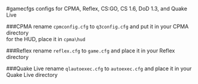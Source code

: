 #gamecfgs
configs for CPMA, Reflex, CS:GO, CS 1.6, DoD 1.3, and Quake Live  
  
###CPMA
rename `cpmconfig.cfg` to `q3config.cfg` and put it in your CPMA directory  
for the HUD, place it in `cpma\hud`  
  
###Reflex
rename `reflex.cfg` to `game.cfg` and place it in your Reflex directory  
  
###Quake Live
rename `qlautoexec.cfg` to `autoexec.cfg` and place it in your Quake Live directory
